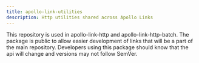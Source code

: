 ```yaml
---
title: apollo-link-utilities
description: Http utilities shared across Apollo Links
---
```


This repository is used in apollo-link-http and apollo-link-http-batch. The package is public to allow easier development of links that will be a part of the main repository. Developers using this package should know that the api will change and versions may not follow SemVer.
